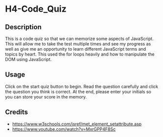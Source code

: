 # H4-Code_Quiz
## Description
This is a code quiz so that we can memorize some aspects of JavaScript. This will allow me to take the test multiple times and see my progress as well as give me an opportunity to learn different JavaScript terms and topics by heart. This used the for loops heavily and how to manipulate the DOM using JavaScript.
## Usage
Click on the start quiz button to begin. Read the question carefully and click the question you think is correct. At the end, please enter your initials so you can store your score in the memory.

## Credits
- https://www.w3schools.com/jsref/met_element_setattribute.asp
- https://www.youtube.com/watch?v=MxrGPP4F8Sc